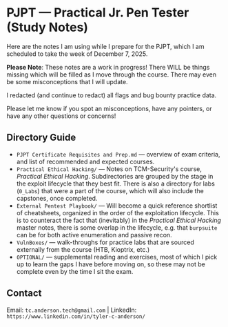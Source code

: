 # PJPT — Practical Jr. Pen Tester (Study Notes)

Here are the notes I am using while I prepare for the PJPT, which I am scheduled to take the week of December 7, 2025.

**Please Note**: These notes are a work in progress! There WILL be things missing which will be filled as I move through the course. There may even be some misconceptions that I will update.

I redacted (and continue to redact) all flags and bug bounty practice data.

Please let me know if you spot an misconceptions, have any pointers, or have any other questions or concerns!


## Directory Guide
- `PJPT Certificate Requisites and Prep.md` — overview of exam criteria, and list of recommended and expected courses.
- `Practical Ethical Hacking/` — Notes on TCM-Security's course, _Practical Ethical Hacking_.  Subdirectories are grouped by the stage in the exploit lifecycle that they best fit. There is also a directory for labs (`0_Labs`) that were a part of the course, which will also include the capstones, once completed.
- `External Pentest Playbook/` — Will become a quick reference shortlist of cheatsheets, organized in the order of the exploitation lifecycle. This is to counteract the fact that (inevitably) in the _Practical Ethical Hacking_ master notes, there is some overlap in the lifecycle, e.g. that `burpsuite` can be for both active enumeration and passive recon.
- `VulnBoxes/` — walk-throughs for practice labs that are sourced externally from the course (HTB, Kioptrix, etc.)
- `OPTIONAL/` — supplemental reading and exercises, most of which I pick up to learn the gaps I have before moving on, so these may not be complete even by the time I sit the exam.

## Contact
Email: `tc.anderson.tech@gmail.com` | 
LinkedIn: `https://www.linkedin.com/in/tyler-c-anderson/`
